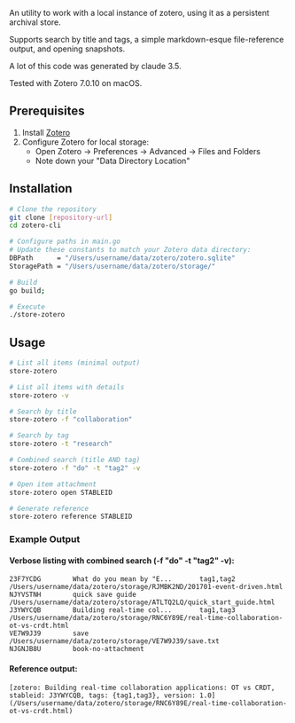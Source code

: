 An utility to work with a local instance of zotero, using it as a persistent
archival store.

Supports search by title and tags, a simple markdown-esque file-reference
output, and opening snapshots.

A lot of this code was generated by claude 3.5.

Tested with Zotero 7.0.10 on macOS.

## Prerequisites

1. Install [Zotero](https://www.zotero.org/download/)
2. Configure Zotero for local storage:
   - Open Zotero → Preferences → Advanced → Files and Folders
   - Note down your "Data Directory Location"

## Installation

```bash
# Clone the repository
git clone [repository-url]
cd zotero-cli

# Configure paths in main.go
# Update these constants to match your Zotero data directory:
DBPath      = "/Users/username/data/zotero/zotero.sqlite"
StoragePath = "/Users/username/data/zotero/storage/"

# Build
go build;

# Execute
./store-zotero
```

## Usage

```bash
# List all items (minimal output)
store-zotero

# List all items with details
store-zotero -v

# Search by title
store-zotero -f "collaboration"

# Search by tag
store-zotero -t "research"

# Combined search (title AND tag)
store-zotero -f "do" -t "tag2" -v

# Open item attachment
store-zotero open STABLEID

# Generate reference
store-zotero reference STABLEID
```

### Example Output

#### Verbose listing with combined search (-f "do" -t "tag2" -v):
```
23F7YCDG        What do you mean by "E...       tag1,tag2       /Users/username/data/zotero/storage/RJMBK2ND/201701-event-driven.html
NJYVSTNH        quick save guide                                /Users/username/data/zotero/storage/ATLTQ2LQ/quick_start_guide.html
J3YWYCQB        Building real-time col...       tag1,tag3       /Users/username/data/zotero/storage/RNC6Y89E/real-time-collaboration-ot-vs-crdt.html
VE7W9J39        save                                            /Users/username/data/zotero/storage/VE7W9J39/save.txt
NJGNJB8U        book-no-attachment
```

#### Reference output:
```
[zotero: Building real-time collaboration applications: OT vs CRDT, stableid: J3YWYCQB, tags: {tag1,tag3}, version: 1.0](/Users/username/data/zotero/storage/RNC6Y89E/real-time-collaboration-ot-vs-crdt.html)
```

